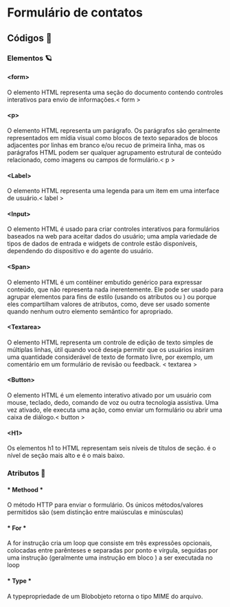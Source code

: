 # Formulário de contatos 


## Códigos 🚀


### Elementos 🪐


#### &lt;form&gt;

 O elemento HTML representa uma seção do documento contendo controles interativos para envio de informações.< form >

#### &lt;p&gt;

O elemento HTML representa um parágrafo. Os parágrafos são geralmente representados em mídia visual como blocos de texto separados de blocos adjacentes por linhas em branco e/ou recuo de primeira linha, mas os parágrafos HTML podem ser qualquer agrupamento estrutural de conteúdo relacionado, como imagens ou campos de formulário.< p >

#### &lt;Label&gt;

 O elemento HTML representa uma legenda para um item em uma interface de usuário.< label >

#### &lt;Input&gt;

 O elemento HTML é usado para criar controles interativos para formulários baseados na web para aceitar dados do usuário; uma ampla variedade de tipos de dados de entrada e widgets de controle estão disponíveis, dependendo do dispositivo e do agente do usuário.

#### &lt;Span&gt;

 O elemento HTML é um contêiner embutido genérico para expressar conteúdo, que não representa nada inerentemente. Ele pode ser usado para agrupar elementos para fins de estilo (usando os atributos ou ) ou porque eles compartilham valores de atributos, como, deve ser usado somente quando nenhum outro elemento semântico for apropriado.

#### &lt;Textarea&gt;

 O elemento HTML representa um controle de edição de texto simples de múltiplas linhas, útil quando você deseja permitir que os usuários insiram uma quantidade considerável de texto de formato livre, por exemplo, um comentário em um formulário de revisão ou feedback. < textarea >

#### &lt;Button&gt;

O elemento HTML é um elemento interativo ativado por um usuário com mouse, teclado, dedo, comando de voz ou outra tecnologia assistiva. Uma vez ativado, ele executa uma ação, como enviar um formulário ou abrir uma caixa de diálogo.< button > 

####  &lt;H1&gt;

 Os elementos h1 to HTML representam seis níveis de títulos de seção. é o nível de seção mais alto e é o mais baixo. 

### Atributos 🧭

 

#### * Methood *

O método HTTP para enviar o formulário. Os únicos métodos/valores permitidos são (sem distinção entre maiúsculas e minúsculas)

#### * For *

 A for instrução cria um loop que consiste em três expressões opcionais, colocadas entre parênteses e separadas por ponto e vírgula, seguidas por uma instrução (geralmente uma instrução em bloco ) a ser executada no loop

#### * Type *

 A typepropriedade de um Blobobjeto retorna o tipo MIME do arquivo.